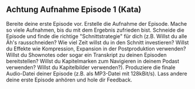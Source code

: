 ## Achtung Aufnahme Episode 1 (Kata)

Bereite deine erste Episode vor. Erstelle die Aufnahme der Episode. Mache so viele Aufnahmen, bis du mit dem Ergebnis zufrieden bist. Schneide die Episode und finde die richtige "Schnittstrategie" für dich (z.B. Willst du alle Äh's rausschneiden? Wie viel Zeit willst du in den Schnitt investieren? Willst du Effekte wie Kompression, Expansion in der Postproduktion verwenden? Willst du Shownotes oder sogar ein Transkript zu deinen Episoden bereitstellen? Willst du Kapitelmarken zum Navigieren in deinem Podast verwenden? Willst du Kapitelbilder verwenden?). Produziere die finale Audio-Datei deiner Episode (z.B. als MP3-Datei mit 128kBit/s). Lass andere deine erste Episode anhören und hole dir Feedback.
